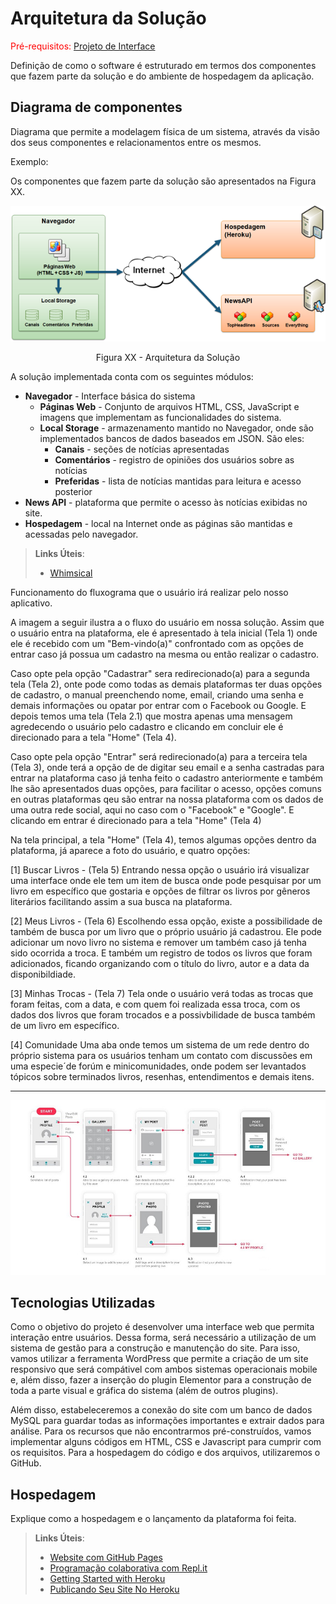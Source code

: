 # Arquitetura da Solução

<span style="color:red">Pré-requisitos: <a href="3-Projeto de Interface.md"> Projeto de Interface</a></span>

Definição de como o software é estruturado em termos dos componentes que fazem parte da solução e do ambiente de hospedagem da aplicação.

## Diagrama de componentes

Diagrama que permite a modelagem física de um sistema, através da visão dos seus componentes e relacionamentos entre os mesmos.

Exemplo: 

Os componentes que fazem parte da solução são apresentados na Figura XX.

![Diagrama de Componentes](img/componentes.png)
<center>Figura XX - Arquitetura da Solução</center>

A solução implementada conta com os seguintes módulos:
- **Navegador** - Interface básica do sistema  
  - **Páginas Web** - Conjunto de arquivos HTML, CSS, JavaScript e imagens que implementam as funcionalidades do sistema.
   - **Local Storage** - armazenamento mantido no Navegador, onde são implementados bancos de dados baseados em JSON. São eles: 
     - **Canais** - seções de notícias apresentadas 
     - **Comentários** - registro de opiniões dos usuários sobre as notícias
     - **Preferidas** - lista de notícias mantidas para leitura e acesso posterior
 - **News API** - plataforma que permite o acesso às notícias exibidas no site.
 - **Hospedagem** - local na Internet onde as páginas são mantidas e acessadas pelo navegador. 

> **Links Úteis**:
>
> - [Whimsical](https://whimsical.com/)

Funcionamento do fluxograma que o usuário irá realizar pelo nosso aplicativo.

A imagem a seguir ilustra a o fluxo do usuário em nossa solução. Assim
que o usuário entra na plataforma, ele é apresentado à tela inicial
(Tela 1) onde ele é  recebido com um "Bem-vindo(a)" confrontado com as opções de entrar caso já possua
um cadastro na mesma ou então realizar o cadastro.

Caso opte pela opção "Cadastrar" sera redirecionado(a) para a segunda tela (Tela 2),
onte pode como todas as demais plataformas ter duas opções de cadastro, o manual
preenchendo nome, email, criando uma senha e demais informações ou opatar por entrar com 
o Facebook ou Google. E depois temos uma tela (Tela 2.1) que mostra apenas uma mensagem agredecendo
o usuário pelo cadastro e clicando em concluir ele é direcionado para a tela "Home" (Tela 4).

Caso opte pela opção "Entrar" será redirecionado(a) para a terceira tela (Tela 3),
onde terá a opção de de digitar seu email e a senha castradas para entrar na plataforma
caso já tenha feito o cadastro anteriormente e também lhe são apresentados duas opções,
para facilitar o acesso, opções comuns en outras plataformas qeu são entrar na nossa
plataforma com os dados de uma outra rede social, aqui no caso com o "Facebook" e "Google".
E clicando em entrar é direcionado para a tela "Home" (Tela 4)

Na tela principal, a tela "Home" (Tela 4), temos algumas opções dentro da plataforma,
já aparece a foto do usuário, e quatro opções: 

[1] Buscar Livros - (Tela 5)
    Entrando nessa opção o usuário irá visualizar uma interface onde ele tem um item de busca
    onde pode pesquisar por um livro em específico que gostaria e opções de filtrar os livros
    por gêneros literários facilitando assim a sua busca na plataforma.
    
[2] Meus Livros - (Tela 6)
    Escolhendo essa opção, existe a possibilidade de também de busca por um livro que o 
    próprio usuário já cadastrou. Ele pode adicionar um novo livro no sistema e remover
    um também caso já tenha sido ocorrida a troca.
    E também um registro de todos os livros que foram adicionados, ficando organizando com o 
    título do livro, autor e a data da disponibildiade.
    
[3] Minhas Trocas - (Tela 7)
    Tela onde o usuário verá todas as trocas que foram feitas, com a data, e com quem
    foi realizada essa troca, com os dados dos livros que foram trocados e a possivbilidade
    de busca também de um livro em específico.

[4] Comunidade
    Uma aba onde temos um sistema de um rede dentro do próprio sistema para os usuários
    tenham um contato com discussões em uma especie´de forúm e minicomunidades, onde podem
    ser levantados tópicos sobre terminados livros, resenhas, entendimentos e demais itens.
_____________________________________________________________________________________________

![Exemplo de UserFlow](img/userflow.jpg)


## Tecnologias Utilizadas

  Como o objetivo do projeto é desenvolver uma interface web que permita interação entre usuários. Dessa forma, será necessário a utilização de um sistema de gestão para a construção e manutenção do site. Para isso, vamos utilizar a ferramenta WordPress que permite a criação de um site responsivo que será compátivel com ambos sistemas operacionais mobile e, além disso, fazer a inserção do plugin Elementor para a construção de toda a parte visual e gráfica do sistema (além de outros plugins). 
  
  Além disso, estabeleceremos a conexão do site com um banco de dados MySQL para guardar todas as informações importantes e extrair dados para análise. Para os recursos que não encontrarmos pré-construídos, vamos implementar alguns códigos em HTML, CSS e Javascript para cumprir com os requisitos. Para a hospedagem do código e dos arquivos, utilizaremos o GitHub.

## Hospedagem

Explique como a hospedagem e o lançamento da plataforma foi feita.

> **Links Úteis**:
>
> - [Website com GitHub Pages](https://pages.github.com/)
> - [Programação colaborativa com Repl.it](https://repl.it/)
> - [Getting Started with Heroku](https://devcenter.heroku.com/start)
> - [Publicando Seu Site No Heroku](http://pythonclub.com.br/publicando-seu-hello-world-no-heroku.html)

